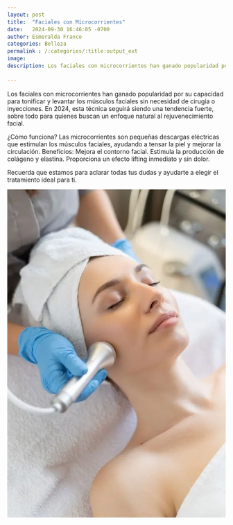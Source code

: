 ```yaml
---
layout: post
title:  "Faciales con Microcorrientes"
date:   2024-09-30 16:46:05 -0700
author: Esmeralda Franco
categories: Belleza
permalink : /:categories/:title:output_ext
image: 
description: Los faciales con microcorrientes han ganado popularidad por su capacidad para tonificar y levantar los músculos faciales sin necesidad de cirugía o inyecciones. En 2024, esta técnica seguirá siendo una tendencia fuerte, sobre todo para quienes buscan un enfoque natural al rejuvenecimiento facial.

---
```


Los faciales con microcorrientes han ganado popularidad por su capacidad para tonificar y levantar los músculos faciales sin necesidad de cirugía o inyecciones. En 2024, esta técnica seguirá siendo una tendencia fuerte, sobre todo para quienes buscan un enfoque natural al rejuvenecimiento facial.

¿Cómo funciona? Las microcorrientes son pequeñas descargas eléctricas que estimulan los músculos faciales, ayudando a tensar la piel y mejorar la circulación.
Beneficios:
Mejora el contorno facial.
Estimula la producción de colágeno y elastina.
Proporciona un efecto lifting inmediato y sin dolor.

Recuerda que estamos para aclarar todas tus dudas y ayudarte a elegir el tratamiento ideal para ti.

<img src="/img/blog/Faciales-con-Microcorrientes.jpg.webp" class="img-fluid" alt="Máscara LED y Terapia de Luz">